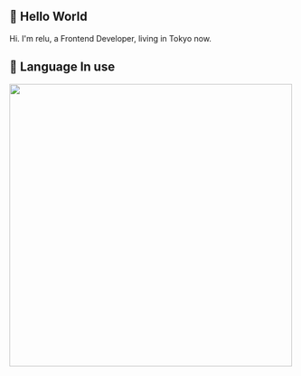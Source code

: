 ## 👋 Hello World
Hi. I'm relu, a Frontend Developer, living in Tokyo now.

## 💬 Language In use

<img src="https://github-readme-stats.vercel.app/api/top-langs/?username=rerelurelu&layout=compact&hide=css,html,jupyter%20notebook,less,dockerfile,shell,scss,swift,sass,ruby,slim&bg_color=DEG,B993D6,8CA6DB&title_color=3F5EFB" width="500px;" target="_blank" />

